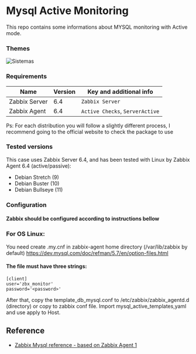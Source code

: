# Mysql Active Monitoring

This repo contains some informations about MYSQL monitoring with Active mode.

### Themes 

![Sistemas](https://img.shields.io/badge/Mysql-Active-blue)

### Requirements
| Name                 | Version |Key and additional info|
|----------------------|---------|-----------------------|
| Zabbix Server        | 6.4     |```Zabbix Server```
| Zabbix Agent  | 6.4     |```Active Checks```, ```ServerActive```

Ps: For each distribution you will follow a slightly different process, I recommend going to the official website to check the package to use


### Tested versions
This case uses Zabbix Server 6.4, and has been tested with Linux by Zabbix Agent 6.4 (active/passive):

- Debian Stretch (9)
- Debian Buster (10)
- Debian Bullseye (11)

### Configuration
 #### Zabbix should be configured according to instructions bellow

### For OS Linux: 

You need create .my.cnf in zabbix-agent home directory (/var/lib/zabbix by default) 
https://dev.mysql.com/doc/refman/5.7/en/option-files.html

#### The file must have three strings:

```vim
[client]
user='zbx_monitor'
password='<password>'
```

After that, copy the template_db_mysql.conf to /etc/zabbix/zabbix_agentd.d (directory) or copy to zabbix conf file. Import mysql_active_templates,yaml and use apply to Host.


## Reference

 - [Zabbix Mysql reference - based on Zabbix Agent 1](https://www.zabbix.com/br/integrations/mysql#mysql_agent)
